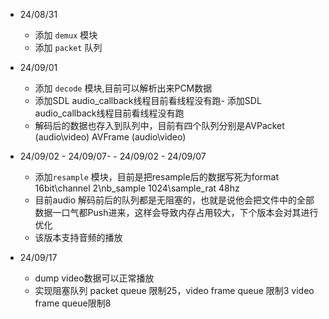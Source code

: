 - 24/08/31
  - 添加 `demux` 模块
  - 添加 `packet` 队列

- 24/09/01
  - 添加 `decode` 模块,目前可以解析出来PCM数据
  - 添加SDL audio_callback线程目前看线程没有跑- 添加SDL audio_callback线程目前看线程没有跑
  - 解码后的数据也存入到队列中，目前有四个队列分别是AVPacket (audio\video) AVFrame (audio\video)

- 24/09/02 - 24/09/07- - 24/09/02 - 24/09/07
  - 添加`resample`  模块，目前是把resample后的数据写死为format 16bit\channel 2\nb_sample 1024\sample_rat 48hz
  - 目前audio 解码前后的队列都是无阻塞的，也就是说他会把文件中的全部数据一口气都Push进来，这样会导致内存占用较大，下个版本会对其进行优化
  - 该版本支持音频的播放

- 24/09/17
    - dump video数据可以正常播放
    - 实现阻塞队列 packet queue 限制25，video frame queue 限制3 video frame queue限制8
